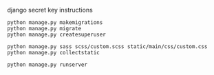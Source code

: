 django secret key instructions
```
python manage.py makemigrations
python manage.py migrate
python manage.py createsuperuser

python manage.py sass scss/custom.scss static/main/css/custom.css
python manage.py collectstatic

python manage.py runserver
```
